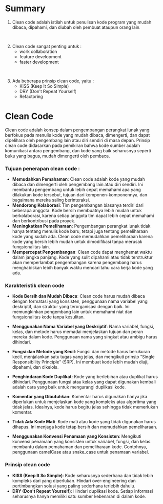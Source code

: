 # Summary

1. Clean code adalah istilah untuk penulisan kode program yang mudah dibaca, dipahami, dan diubah oleh pembuat ataupun orang lain.

<br>

2. Clean code sangat penting untuk :   
   * work collaboration
   * feature development
   * faster development

<br>

3. Ada beberapa prinsip clean code, yaitu :
   * KISS (Keep It So Simple)
   * DRY (Don't Repeat Yourself)
   * Refactoring

# Clean Code
Clean code adalah konsep dalam pengembangan perangkat lunak yang berfokus pada menulis kode yang mudah dibaca, dimengerti, dan dapat dipelihara oleh pengembang lain atau diri sendiri di masa depan. Prinsip clean code didasarkan pada pemikiran bahwa kode sumber adalah komunikasi antara pengembang, dan kode yang baik seharusnya seperti buku yang bagus, mudah dimengerti oleh pembaca.

### Tujuan penerapan clean code :
* **Memudahkan Pemahaman**: Clean code adalah kode yang mudah dibaca dan dimengerti oleh pengembang lain atau diri sendiri. Ini membantu pengembang untuk lebih cepat memahami apa yang dilakukan kode tersebut, tujuan dari komponen-komponennya, dan bagaimana mereka saling berinteraksi.
* **Mendorong Kolaborasi**: Tim pengembangan biasanya terdiri dari beberapa anggota. Kode bersih membuatnya lebih mudah untuk berkolaborasi, karena setiap anggota tim dapat lebih cepat memahami dan berkontribusi pada proyek.
* **Meningkatkan Pemeliharaan**: Pengembangan perangkat lunak tidak hanya tentang menulis kode baru, tetapi juga tentang pemeliharaan kode yang sudah ada. Clean code memudahkan pemeliharaan karena kode yang bersih lebih mudah untuk dimodifikasi tanpa merusak fungsionalitas lain.
* **Mempercepat Pengembangan**: Clean code dapat menghemat waktu dalam jangka panjang. Kode yang sulit dipahami atau tidak terstruktur akan memperlambat pengembangan karena pengembang harus menghabiskan lebih banyak waktu mencari tahu cara kerja kode yang ada.

### Karakteristik clean code
* **Kode Bersih dan Mudah Dibaca**: Clean code harus mudah dibaca dengan formatasi yang konsisten, penggunaan nama variabel yang deskriptif, dan struktur yang terorganisasi dengan baik. Ini memungkinkan pengembang lain untuk memahami niat dan fungsionalitas kode tanpa kesulitan.

* **Menggunakan Nama Variabel yang Deskriptif**: Nama variabel, fungsi, kelas, dan metode harus memadai menjelaskan tujuan dan peran mereka dalam kode. Penggunaan nama yang singkat atau ambigu harus dihindari.

* **Fungsi dan Metode yang Kecil**: Fungsi dan metode harus berukuran kecil, menjalankan satu tugas yang jelas, dan mengikuti prinsip "Single Responsibility Principle" (SRP). Ini membuat kode lebih mudah diuji, dipahami, dan dikelola.

* **Penghindaran Kode Duplikat**: Kode yang berlebihan atau duplikat harus dihindari. Penggunaan fungsi atau kelas yang dapat digunakan kembali adalah cara yang baik untuk mengurangi duplikasi kode.

* **Komentar yang Dibutuhkan**: Komentar harus digunakan hanya jika diperlukan untuk menjelaskan kode yang kompleks atau algoritma yang tidak jelas. Idealnya, kode harus begitu jelas sehingga tidak memerlukan komentar.

* **Tidak Ada Kode Mati**: Kode mati atau kode yang tidak digunakan harus dihapus. Ini menjaga kode tetap bersih dan memudahkan pemeliharaan.

* **Menggunakan Konvensi Penamaan yang Konsisten**: Mengikuti konvensi penamaan yang konsisten untuk variabel, fungsi, dan kelas membantu dalam pemahaman dan pemeliharaan kode. Contohnya, penggunaan camelCase atau snake_case untuk penamaan variabel.

### Prinsip clean code
* **KISS (Keep It So Simple)**: Kode seharusnya sederhana dan tidak lebih kompleks dari yang diperlukan. Hindari over-engineering dan pertimbangkan solusi yang paling sederhana terlebih dahulu.
* **DRY (Don't Repeat Yourself)**: Hindari duplikasi kode. Setiap informasi seharusnya hanya memiliki satu sumber kebenaran di dalam kode.
